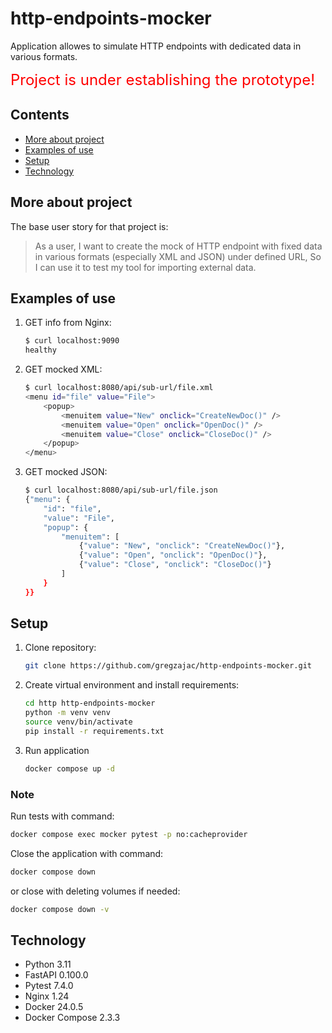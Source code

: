 # http-endpoints-mocker

Application allowes to simulate HTTP endpoints with dedicated data in various formats.

<font size="5" color="red">Project is under establishing the prototype!</font>

## Contents

* [More about project](#more-about-project)
* [Examples of use](#examples-of-use)
* [Setup](#setup)
* [Technology](#technology)

## More about project

The base user story for that project is:
> As a user,
I want to create the mock of HTTP endpoint with fixed data in various formats (especially XML and JSON)
under defined URL,
So I can use it to test my tool for importing external data.

## Examples of use

1. GET info from Nginx:

    ```bash
    $ curl localhost:9090
    healthy
    ```

2. GET mocked XML:

    ```bash
    $ curl localhost:8080/api/sub-url/file.xml
    <menu id="file" value="File">
        <popup>
            <menuitem value="New" onclick="CreateNewDoc()" />
            <menuitem value="Open" onclick="OpenDoc()" />
            <menuitem value="Close" onclick="CloseDoc()" />
        </popup>
    </menu>
    ```

3. GET mocked JSON:

    ```bash
    $ curl localhost:8080/api/sub-url/file.json
    {"menu": {
        "id": "file",
        "value": "File",
        "popup": {
            "menuitem": [
                {"value": "New", "onclick": "CreateNewDoc()"},
                {"value": "Open", "onclick": "OpenDoc()"},
                {"value": "Close", "onclick": "CloseDoc()"}
            ]
        }
    }}
    ```

## Setup

1. Clone repository:

    ```bash
    git clone https://github.com/gregzajac/http-endpoints-mocker.git
    ```

2. Create virtual environment and install requirements:

    ```bash
    cd http http-endpoints-mocker
    python -m venv venv
    source venv/bin/activate
    pip install -r requirements.txt
    ```

3. Run application

    ```bash
    docker compose up -d
    ```

### Note

Run tests with command:

```bash
docker compose exec mocker pytest -p no:cacheprovider
```

Close the application with command:

```bash
docker compose down
```

or close with deleting volumes if needed:

```bash
docker compose down -v
```

## Technology

* Python 3.11
* FastAPI 0.100.0
* Pytest 7.4.0
* Nginx 1.24
* Docker 24.0.5
* Docker Compose 2.3.3
